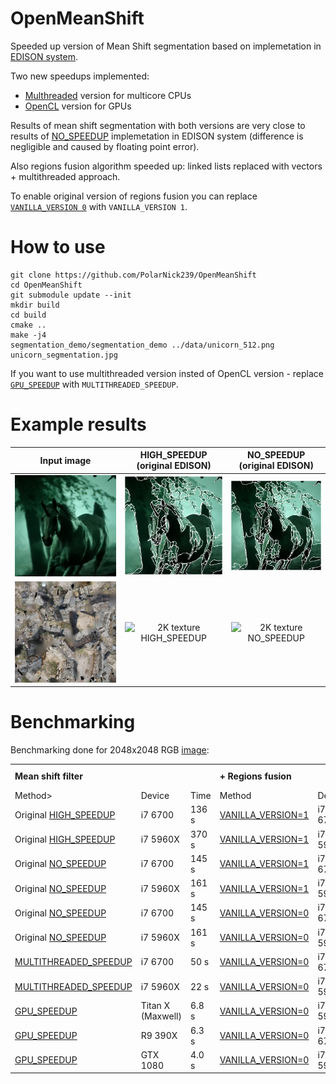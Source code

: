 # OpenMeanShift
Speeded up version of Mean Shift segmentation based on implemetation in [EDISON system](http://coewww.rutgers.edu/riul/research/code/EDISON/).

Two new speedups implemented:
 - [Multhreaded](/edison_gpu/segm/tdef.h#L49) version for multicore CPUs
 - [OpenCL](/edison_gpu/segm/tdef.h#L50) version for GPUs
 
Results of mean shift segmentation with both versions are very close to results of [NO_SPEEDUP](/edison_gpu/segm/tdef.h#L46) implemetation in EDISON system (difference is negligible and caused by floating point error).

Also regions fusion algorithm speeded up: linked lists replaced with vectors + multithreaded approach. 

To enable original version of regions fusion you can replace [```VANILLA_VERSION 0```](/edison_gpu/segm/msImageProcessor.cpp#L2126) with ```VANILLA_VERSION 1```.

# How to use
```
git clone https://github.com/PolarNick239/OpenMeanShift
cd OpenMeanShift
git submodule update --init
mkdir build
cd build
cmake ..
make -j4
segmentation_demo/segmentation_demo ../data/unicorn_512.png unicorn_segmentation.jpg
```

If you want to use multithreaded version insted of OpenCL version - replace [```GPU_SPEEDUP```](/segmentation_demo/src/main.cpp#L26) with ```MULTITHREADED_SPEEDUP```.

# Example results
| Input image              | HIGH_SPEEDUP (original EDISON)  | NO_SPEEDUP (original EDISON) |
:-------------------------:|:-------------------------------:|:-----------------------------:
![Unicorn original](/data/unicorn_512.png?raw=true) | ![Unicorn HIGH_SPEEDUP](/data/high_speedup/unicorn_512_high.png?raw=true) | ![Unicorn NO_SPEEDUP](/data/no_speedup/unicorn_512_no.png?raw=true)
![2K texture original](/data/eastern_tower_2048.jpg) | ![2K texture HIGH_SPEEDUP](/data/high_speedup/eastern_tower_2048_high.jpg?raw=true) | ![2K texture NO_SPEEDUP](/data/no_speedup/eastern_tower_2048_no.jpg?raw=true)

# Benchmarking
Benchmarking done for 2048x2048 RGB [image](/data/eastern_tower_2048.jpg):

<table>
  <tr>
    <td colspan="3"><b>Mean shift filter</b></td>
    <td colspan="3"><b>+ Regions fusion</b></td>
    <td><b>= Total</b></td>
  </tr>
  <tr>
    <td>Method></td>
    <td>Device</td>
    <td>Time</td>
    <td>Method</td>
    <td>Device</td>
    <td>Time</td>
    <td>Time</td>
  </tr>
  <tr>
    <td>Original <a href=https://github.com/PolarNick239/OpenMeanShift/blob/master/edison_gpu/segm/tdef.h#L48>HIGH_SPEEDUP</a></td>
    <td>i7 6700</td>
    <td>136 s</td>
    <td><a href=https://github.com/PolarNick239/OpenMeanShift/blob/master/edison_gpu/segm/msImageProcessor.cpp#L2126>VANILLA_VERSION=1</a></td>
    <td>i7 6700</td>
    <td>21 s</td>
    <td>157 s</td>
  </tr>
  <tr>
    <td>Original <a href=https://github.com/PolarNick239/OpenMeanShift/blob/master/edison_gpu/segm/tdef.h#L48>HIGH_SPEEDUP</a></td>
    <td>i7 5960X</td>
    <td>370 s</td>
    <td><a href=https://github.com/PolarNick239/OpenMeanShift/blob/master/edison_gpu/segm/msImageProcessor.cpp#L2126>VANILLA_VERSION=1</a></td>
    <td>i7 5960X</td>
    <td>32 s</td>
    <td>402 s</td>
  </tr>
  <tr>
    <td>Original <a href=https://github.com/PolarNick239/OpenMeanShift/blob/master/edison_gpu/segm/tdef.h#L46>NO_SPEEDUP</a></td>
    <td>i7 6700</td>
    <td>145 s</td>
    <td><a href=https://github.com/PolarNick239/OpenMeanShift/blob/master/edison_gpu/segm/msImageProcessor.cpp#L2126>VANILLA_VERSION=1</a></td>
    <td>i7 6700</td>
    <td>7.3 s</td>
    <td>152 s</td>
  </tr>
  <tr>
    <td>Original <a href=https://github.com/PolarNick239/OpenMeanShift/blob/master/edison_gpu/segm/tdef.h#L46>NO_SPEEDUP</a></td>
    <td>i7 5960X</td>
    <td>161 s</td>
    <td><a href=https://github.com/PolarNick239/OpenMeanShift/blob/master/edison_gpu/segm/msImageProcessor.cpp#L2126>VANILLA_VERSION=1</a></td>
    <td>i7 5960X</td>
    <td>10 s</td>
    <td>171 s</td>
  </tr>
  <tr>
    <td>Original <a href=https://github.com/PolarNick239/OpenMeanShift/blob/master/edison_gpu/segm/tdef.h#L46>NO_SPEEDUP</a></td>
    <td>i7 6700</td>
    <td>145 s</td>
    <td><a href=https://github.com/PolarNick239/OpenMeanShift/blob/master/edison_gpu/segm/msImageProcessor.cpp#L2126>VANILLA_VERSION=0</a></td>
    <td>i7 6700</td>
    <td>2.0 s</td>
    <td>147 s</td>
  </tr>
  <tr>
    <td>Original <a href=https://github.com/PolarNick239/OpenMeanShift/blob/master/edison_gpu/segm/tdef.h#L46>NO_SPEEDUP</a></td>
    <td>i7 5960X</td>
    <td>161 s</td>
    <td><a href=https://github.com/PolarNick239/OpenMeanShift/blob/master/edison_gpu/segm/msImageProcessor.cpp#L2126>VANILLA_VERSION=0</a></td>
    <td>i7 5960X</td>
    <td>2.0 s</td>
    <td>163 s</td>
  </tr>
  <tr>
    <td><a href=https://github.com/PolarNick239/OpenMeanShift/blob/master/edison_gpu/segm/tdef.h#L49>MULTITHREADED_SPEEDUP</a></td>
    <td>i7 6700</td>
    <td>50 s</td>
    <td><a href=https://github.com/PolarNick239/OpenMeanShift/blob/master/edison_gpu/segm/msImageProcessor.cpp#L2126>VANILLA_VERSION=0</a></td>
    <td>i7 6700</td>
    <td>2.0 s</td>
    <td><b>52 s</b></td>
  </tr>
  <tr>
    <td><a href=https://github.com/PolarNick239/OpenMeanShift/blob/master/edison_gpu/segm/tdef.h#L49>MULTITHREADED_SPEEDUP</a></td>
    <td>i7 5960X</td>
    <td>22 s</td>
    <td><a href=https://github.com/PolarNick239/OpenMeanShift/blob/master/edison_gpu/segm/msImageProcessor.cpp#L2126>VANILLA_VERSION=0</a></td>
    <td>i7 5960X</td>
    <td>2.0 s</td>
    <td><b>24 s</b></td>
  </tr>
  <tr>
    <td><a href=https://github.com/PolarNick239/OpenMeanShift/blob/master/edison_gpu/segm/tdef.h#L50>GPU_SPEEDUP</a></td>
    <td>Titan X (Maxwell)</td>
    <td>6.8 s</td>
    <td><a href=https://github.com/PolarNick239/OpenMeanShift/blob/master/edison_gpu/segm/msImageProcessor.cpp#L2126>VANILLA_VERSION=0</a></td>
    <td>i7 5960X</td>
    <td>2.0 s</td>
    <td><b>8.8 s</b></td>
  </tr>
  <tr>
    <td><a href=https://github.com/PolarNick239/OpenMeanShift/blob/master/edison_gpu/segm/tdef.h#L50>GPU_SPEEDUP</a></td>
    <td>R9 390X</td>
    <td>6.3 s</td>
    <td><a href=https://github.com/PolarNick239/OpenMeanShift/blob/master/edison_gpu/segm/msImageProcessor.cpp#L2126>VANILLA_VERSION=0</a></td>
    <td>i7 6700</td>
    <td>2.0 s</td>
    <td><b>8.3 s</b></td>
  </tr>  
  <tr>
    <td><a href=https://github.com/PolarNick239/OpenMeanShift/blob/master/edison_gpu/segm/tdef.h#L50>GPU_SPEEDUP</a></td>
    <td>GTX 1080</td>
    <td>4.0 s</td>
    <td><a href=https://github.com/PolarNick239/OpenMeanShift/blob/master/edison_gpu/segm/msImageProcessor.cpp#L2126>VANILLA_VERSION=0</a></td>
    <td>i7 5960X</td>
    <td>2.0 s</td>
    <td><b>6.0 s</b></td>
  </tr>
</table>

